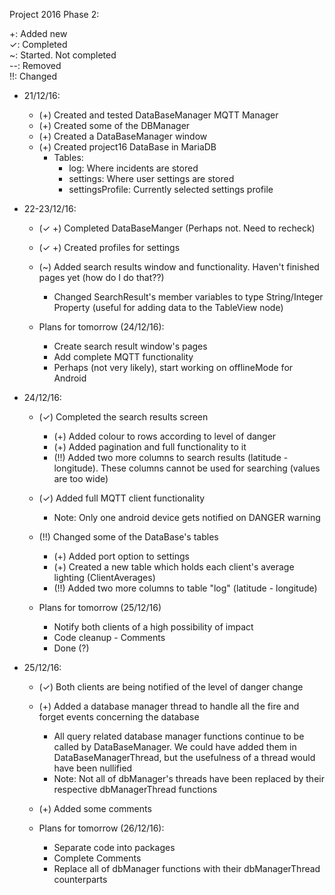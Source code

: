 Project 2016 Phase 2:

+: Added new<br>
✓: Completed<br>
~: Started. Not completed<br>
--: Removed<br>
!!: Changed

+ 21/12/16:
    + (+) Created and tested DataBaseManager MQTT Manager
    + (+) Created some of the DBManager
    + (+) Created a DataBaseManager window
    + (+) Created project16 DataBase in MariaDB
        + Tables: 
            + log: Where incidents are stored 
            + settings: Where user settings are stored
            + settingsProfile: Currently selected settings 
            profile

+ 22-23/12/16:
    + (✓ +) Completed DataBaseManger (Perhaps not.
    Need to recheck)
    + (✓ +) Created profiles for settings
    + (~) Added search results window and 
    functionality. Haven't finished pages yet 
    (how do I do that??)
        + Changed SearchResult's member variables
        to type String/Integer Property
        (useful for adding data to the TableView 
        node)

    + Plans for tomorrow (24/12/16):
        + Create search result window's pages
        + Add complete MQTT functionality
        + Perhaps (not very likely), start working 
        on offlineMode for Android
    
+ 24/12/16:
    + (✓) Completed the search results screen
        + (+) Added colour to rows according to level of danger
        + (+) Added pagination and full functionality to it
        + (!!) Added two more columns to search
        results (latitude - longitude). These columns 
        cannot be used for searching (values are too wide)
    + (✓) Added full MQTT client functionality
        + Note: Only one android device gets 
        notified on DANGER warning
       
    + (!!) Changed some of the DataBase's tables
        + (+) Added port option to settings
        + (+) Created a new table which holds
        each client's average lighting
        (ClientAverages)
        + (!!) Added two more columns to table
        "log" (latitude - longitude)
        
    + Plans for tomorrow (25/12/16)
        + Notify both clients of a high
        possibility of impact
        + Code cleanup - Comments
        + Done (?)
        
        
+ 25/12/16:
    + (✓) Both clients are being notified 
     of the level of danger change
    + (+) Added a database manager thread to 
    handle all the fire and forget events
    concerning the database
        + All query related database manager
        functions continue to be called by
        DataBaseManager. We could have added
        them in DataBaseManagerThread, but
        the usefulness of a thread would have 
        been nullified
        + Note: Not all of dbManager's threads 
        have been replaced by their 
        respective 
        dbManagerThread functions
    + (+) Added some comments
    
    + Plans for tomorrow (26/12/16):
        + Separate code into packages
        + Complete Comments
        + Replace all of dbManager functions 
        with their dbManagerThread counterparts
   